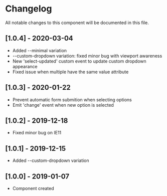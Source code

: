 # Changelog
All notable changes to this component will be documented in this file.

## [1.0.4] - 2020-03-04
- Added --minimal variation
- --custom-dropdown variation: fixed minor bug with viewport awareness 
- New 'select-updated' custom event to update custom dropdown appearance 
- Fixed issue when multiple <options> have the same value attribute 

## [1.0.3] - 2020-01-22
- Prevent automatic form submition when selecting options
- Emit 'change' event when new option is selected  

## [1.0.2] - 2019-12-18
- Fixed minor bug on IE11

## [1.0.1] - 2019-12-15
- Added --custom-dropdown variation

## [1.0.0] - 2019-01-07
- Component created
